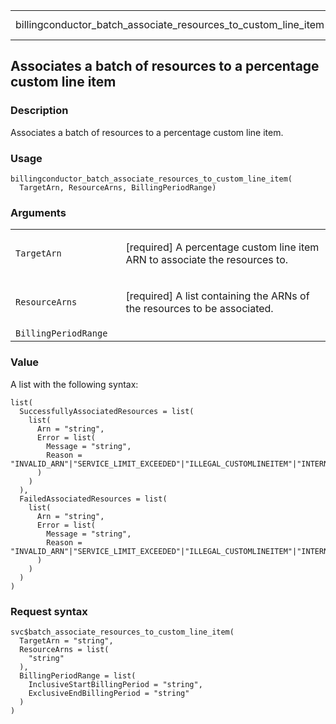 <table style="width: 100%;">
<tbody>
<tr class="odd">
<td>billingconductor_batch_associate_resources_to_custom_line_item</td>
<td style="text-align: right;">R Documentation</td>
</tr>
</tbody>
</table>

## Associates a batch of resources to a percentage custom line item

### Description

Associates a batch of resources to a percentage custom line item.

### Usage

    billingconductor_batch_associate_resources_to_custom_line_item(
      TargetArn, ResourceArns, BillingPeriodRange)

### Arguments

<table>
<colgroup>
<col style="width: 35%" />
<col style="width: 65%" />
</colgroup>
<tbody>
<tr class="odd">
<td><code
id="billingconductor_batch_associate_resources_to_custom_line_item_:_TargetArn">TargetArn</code></td>
<td><p>[required] A percentage custom line item ARN to associate the
resources to.</p></td>
</tr>
<tr class="even">
<td><code
id="billingconductor_batch_associate_resources_to_custom_line_item_:_ResourceArns">ResourceArns</code></td>
<td><p>[required] A list containing the ARNs of the resources to be
associated.</p></td>
</tr>
<tr class="odd">
<td><code
id="billingconductor_batch_associate_resources_to_custom_line_item_:_BillingPeriodRange">BillingPeriodRange</code></td>
<td></td>
</tr>
</tbody>
</table>

### Value

A list with the following syntax:

    list(
      SuccessfullyAssociatedResources = list(
        list(
          Arn = "string",
          Error = list(
            Message = "string",
            Reason = "INVALID_ARN"|"SERVICE_LIMIT_EXCEEDED"|"ILLEGAL_CUSTOMLINEITEM"|"INTERNAL_SERVER_EXCEPTION"|"INVALID_BILLING_PERIOD_RANGE"
          )
        )
      ),
      FailedAssociatedResources = list(
        list(
          Arn = "string",
          Error = list(
            Message = "string",
            Reason = "INVALID_ARN"|"SERVICE_LIMIT_EXCEEDED"|"ILLEGAL_CUSTOMLINEITEM"|"INTERNAL_SERVER_EXCEPTION"|"INVALID_BILLING_PERIOD_RANGE"
          )
        )
      )
    )

### Request syntax

    svc$batch_associate_resources_to_custom_line_item(
      TargetArn = "string",
      ResourceArns = list(
        "string"
      ),
      BillingPeriodRange = list(
        InclusiveStartBillingPeriod = "string",
        ExclusiveEndBillingPeriod = "string"
      )
    )

